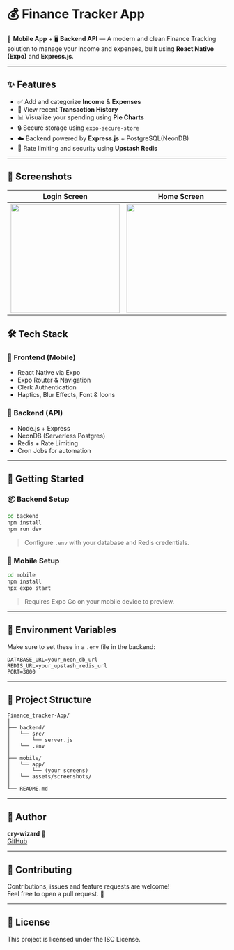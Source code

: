 
# 💰 Finance Tracker App

📱 **Mobile App** + 🖥 **Backend API** — A modern and clean Finance Tracking solution to manage your income and expenses, built using **React Native (Expo)** and **Express.js**.

---

## ✨ Features

- ✅ Add and categorize **Income** & **Expenses**
- 📅 View recent **Transaction History**
- 📊 Visualize your spending using **Pie Charts**
- 🔒 Secure storage using `expo-secure-store`
- ☁️ Backend powered by **Express.js** + PostgreSQL(NeonDB)
- 🚀 Rate limiting and security using **Upstash Redis**

---
## 📸 Screenshots

| Login Screen                                                                                             | Home Screen                                                                                              | Add Task View                                                                                            |
| -------------------------------------------------------------------------------------------------------- | -------------------------------------------------------------------------------------------------------- | -------------------------------------------------------------------------------------------------------- |
| <img src="https://github.com/user-attachments/assets/b1611ecb-27c1-4268-aa08-c3982509348f" width="250"/> | <img src="https://github.com/user-attachments/assets/efb9a7c5-2354-48b3-9c06-ded411cc9682" width="250"/> | <img src="https://github.com/user-attachments/assets/71ecd88a-250c-4766-a43d-f5589b700504" width="250"/> |


## 🛠️ Tech Stack

### 🔹 Frontend (Mobile)
- React Native via Expo
- Expo Router & Navigation
- Clerk Authentication
- Haptics, Blur Effects, Font & Icons

### 🔸 Backend (API)
- Node.js + Express
- NeonDB (Serverless Postgres)
- Redis + Rate Limiting
- Cron Jobs for automation

---

## 🚀 Getting Started

### 📦 Backend Setup

```bash
cd backend
npm install
npm run dev
```
> Configure `.env` with your database and Redis credentials.

### 📱 Mobile Setup

```bash
cd mobile
npm install
npx expo start
```
> Requires Expo Go on your mobile device to preview.

---

## 🔐 Environment Variables

Make sure to set these in a `.env` file in the backend:

```env
DATABASE_URL=your_neon_db_url
REDIS_URL=your_upstash_redis_url
PORT=3000
```

---

## 📂 Project Structure

```
Finance_tracker-App/
│
├── backend/
│   └── src/
│       └── server.js
│   └── .env
│
├── mobile/
│   └── app/
│       └── (your screens)
│   └── assets/screenshots/
│
└── README.md
```

---

## 👤 Author

**cry-wizard** 🔮  
[GitHub](https://github.com/cry-wizard)

---

## 🌟 Contributing

Contributions, issues and feature requests are welcome!  
Feel free to open a pull request. 🙌

---

## 🪪 License

This project is licensed under the ISC License.
